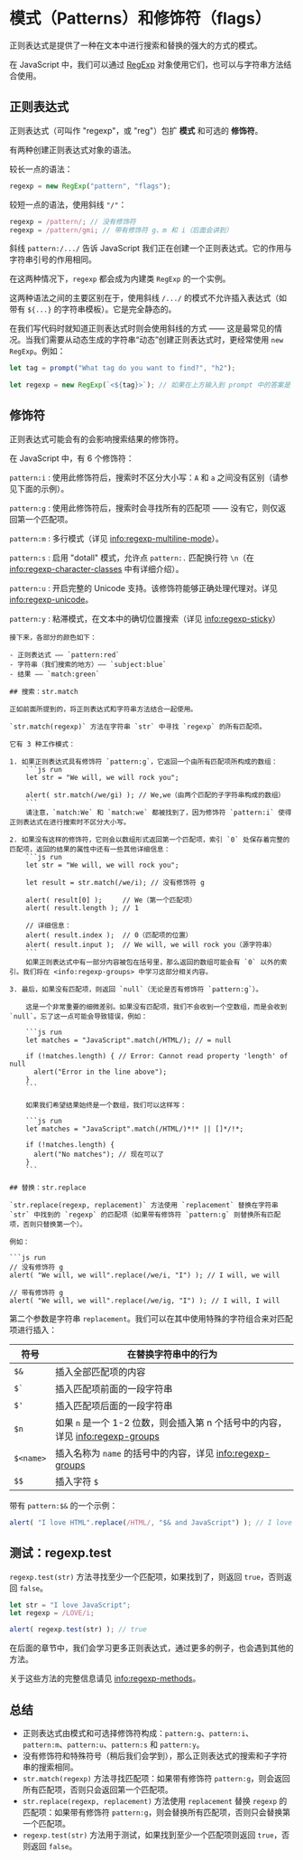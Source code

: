 # 模式（Patterns）和修饰符（flags）

正则表达式是提供了一种在文本中进行搜索和替换的强大的方式的模式。

在 JavaScript 中，我们可以通过 [RegExp](mdn:js/RegExp) 对象使用它们，也可以与字符串方法结合使用。

## 正则表达式

正则表达式（可叫作 "regexp"，或 "reg"）包扩 **模式** 和可选的 **修饰符**。

有两种创建正则表达式对象的语法。

较长一点的语法：

```js
regexp = new RegExp("pattern", "flags");
```

较短一点的语法，使用斜线 `"/"`：

```js
regexp = /pattern/; // 没有修饰符
regexp = /pattern/gmi; // 带有修饰符 g、m 和 i（后面会讲到）
```

斜线 `pattern:/.../` 告诉 JavaScript 我们正在创建一个正则表达式。它的作用与字符串引号的作用相同。

在这两种情况下，`regexp` 都会成为内建类 `RegExp` 的一个实例。

这两种语法之间的主要区别在于，使用斜线 `/.../` 的模式不允许插入表达式（如带有 `${...}` 的字符串模板）。它是完全静态的。

在我们写代码时就知道正则表达式时则会使用斜线的方式 —— 这是最常见的情况。当我们需要从动态生成的字符串“动态”创建正则表达式时，更经常使用 `new RegExp`。例如：

```js
let tag = prompt("What tag do you want to find?", "h2");
​
let regexp = new RegExp(`<${tag}>`); // 如果在上方输入到 prompt 中的答案是 "h2"，则与 /<h2>/ 相同
```

## 修饰符

正则表达式可能会有的会影响搜索结果的修饰符。

在 JavaScript 中，有 6 个修饰符：

`pattern:i`
: 使用此修饰符后，搜索时不区分大小写：`A` 和 `a` 之间没有区别（请参见下面的示例）。

`pattern:g`
: 使用此修饰符后，搜索时会寻找所有的匹配项 —— 没有它，则仅返回第一个匹配项。

`pattern:m`
: 多行模式（详见 <info:regexp-multiline-mode>）。

`pattern:s`
: 启用 "dotall" 模式，允许点 `pattern:.` 匹配换行符 `\n`（在 <info:regexp-character-classes> 中有详细介绍）。

`pattern:u`
: 开启完整的 Unicode 支持。该修饰符能够正确处理代理对。详见 <info:regexp-unicode>。

`pattern:y`
: 粘滞模式，在文本中的确切位置搜索（详见 <info:regexp-sticky>）


```smart header="颜色"
接下来，各部分的颜色如下：
​
- 正则表达式 —— `pattern:red`
- 字符串（我们搜索的地方）—— `subject:blue`
- 结果 —— `match:green`

## 搜索：str.match

正如前面所提到的，将正则表达式和字符串方法结合一起使用。

`str.match(regexp)` 方法在字符串 `str` 中寻找 `regexp` 的所有匹配项。

它有 3 种工作模式：

1. 如果正则表达式具有修饰符 `pattern:g`，它返回一个由所有匹配项所构成的数组：
    ```js run
    let str = "We will, we will rock you";

    alert( str.match(/we/gi) ); // We,we（由两个匹配的子字符串构成的数组）
    ```
    请注意，`match:We` 和 `match:we` 都被找到了，因为修饰符 `pattern:i` 使得正则表达式在进行搜索时不区分大小写。

2. 如果没有这样的修饰符，它则会以数组形式返回第一个匹配项，索引 `0` 处保存着完整的匹配项，返回的结果的属性中还有一些其他详细信息：
    ```js run
    let str = "We will, we will rock you";

    let result = str.match(/we/i); // 没有修饰符 g

    alert( result[0] );     // We（第一个匹配项）
    alert( result.length ); // 1

    // 详细信息：
    alert( result.index );  // 0（匹配项的位置）
    alert( result.input );  // We will, we will rock you（源字符串）
    ```
    如果正则表达式中有一部分内容被包在括号里，那么返回的数组可能会有 `0` 以外的索引。我们将在 <info:regexp-groups> 中学习这部分相关内容。

3. 最后，如果没有匹配项，则返回 `null`（无论是否有修饰符 `pattern:g`）。

    这是一个非常重要的细微差别。如果没有匹配项，我们不会收到一个空数组，而是会收到 `null`。忘了这一点可能会导致错误，例如：

    ```js run
    let matches = "JavaScript".match(/HTML/); // = null

    if (!matches.length) { // Error: Cannot read property 'length' of null
      alert("Error in the line above");
    }
    ```

    如果我们希望结果始终是一个数组，我们可以这样写：

    ```js run
    let matches = "JavaScript".match(/HTML/)*!* || []*/!*;

    if (!matches.length) {
      alert("No matches"); // 现在可以了
    }
    ```

## 替换：str.replace

`str.replace(regexp, replacement)` 方法使用 `replacement` 替换在字符串 `str` 中找到的 `regexp` 的匹配项（如果带有修饰符 `pattern:g` 则替换所有匹配项，否则只替换第一个）。

例如：

```js run
// 没有修饰符 g
alert( "We will, we will".replace(/we/i, "I") ); // I will, we will

// 带有修饰符 g
alert( "We will, we will".replace(/we/ig, "I") ); // I will, I will
```

第二个参数是字符串 `replacement`。我们可以在其中使用特殊的字符组合来对匹配项进行插入：

| 符号 | 在替换字符串中的行为 |
|--------|--------|
|`$&`|插入全部匹配项的内容|
|<code>$&#096;</code>|插入匹配项前面的一段字符串|
|`$'`|插入匹配项后面的一段字符串|
|`$n`|如果 `n` 是一个 1-2 位数，则会插入第 n 个括号中的内容，详见 <info:regexp-groups>|
|`$<name>`|插入名称为 `name` 的括号中的内容，详见 <info:regexp-groups>|
| `$$` | 插入字符 `$` |

带有 `pattern:$&` 的一个示例：

```js run
alert( "I love HTML".replace(/HTML/, "$& and JavaScript") ); // I love HTML and JavaScript
```

## 测试：regexp.test

`regexp.test(str)` 方法寻找至少一个匹配项，如果找到了，则返回 `true`，否则返回 `false`。

```js run
let str = "I love JavaScript";
let regexp = /LOVE/i;

alert( regexp.test(str) ); // true
```

在后面的章节中，我们会学习更多正则表达式，通过更多的例子，也会遇到其他的方法。

关于这些方法的完整信息请见 <info:regexp-methods>。

## 总结

- 正则表达式由模式和可选择修饰符构成：`pattern:g`、`pattern:i`、`pattern:m`、`pattern:u`、`pattern:s` 和 `pattern:y`。
- 没有修饰符和特殊符号（稍后我们会学到），那么正则表达式的搜索和子字符串的搜索相同。
- `str.match(regexp)` 方法寻找匹配项：如果带有修饰符 `pattern:g`，则会返回所有匹配项，否则只会返回第一个匹配项。
- `str.replace(regexp, replacement)` 方法使用 `replacement` 替换 `regexp` 的匹配项：如果带有修饰符 `pattern:g`，则会替换所有匹配项，否则只会替换第一个匹配项。
- `regexp.test(str)` 方法用于测试，如果找到至少一个匹配项则返回 `true`，否则返回 `false`。

